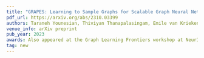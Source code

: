 ```yaml
---
title: "GRAPES: Learning to Sample Graphs for Scalable Graph Neural Networks"
pdf_url: https://arxiv.org/abs/2310.03399
authors: Taraneh Younesian, Thiviyan Thanapalasingam, Emile van Krieken, Daniel Daza, Peter Bloem
venue_info: arXiv preprint
pub_year: 2023
awards: Also appeared at the Graph Learning Frontiers workshop at NeurIPS 2023
tag: new
---
```

